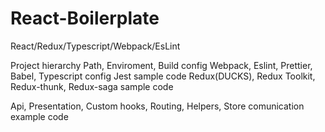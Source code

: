 # React-Boilerplate
React/Redux/Typescript/Webpack/EsLint

Project hierarchy
Path, Enviroment, Build config 
Webpack, Eslint, Prettier, Babel, Typescript config
Jest sample code
Redux(DUCKS), Redux Toolkit, Redux-thunk, Redux-saga sample code

Api, Presentation, Custom hooks, Routing, Helpers, Store comunication example code